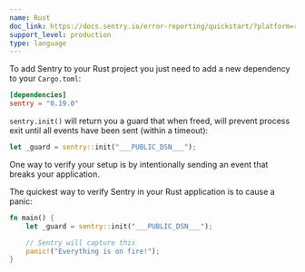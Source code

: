 ```yaml
---
name: Rust
doc_link: https://docs.sentry.io/error-reporting/quickstart/?platform=rust
support_level: production
type: language
---
```

To add Sentry to your Rust project you just need to add a new dependency to your `Cargo.toml`:

```toml
[dependencies]
sentry = "0.19.0"
```




`sentry.init()` will return you a guard that when freed, will prevent process exit until all events have been sent (within a timeout):

```rust
let _guard = sentry::init("___PUBLIC_DSN___");
```



One way to verify your setup is by intentionally sending an event that breaks your application.

The quickest way to verify Sentry in your Rust application is to cause a panic:

```rust
fn main() {
    let _guard = sentry::init("___PUBLIC_DSN___");

    // Sentry will capture this
    panic!("Everything is on fire!");
}
```
